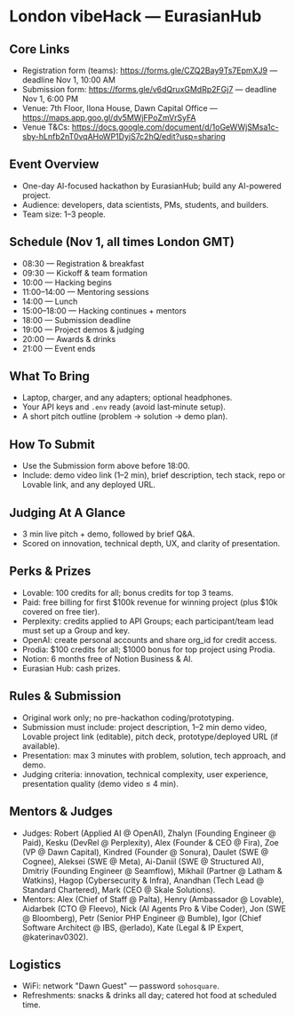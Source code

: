 # London vibeHack — EurasianHub

## Core Links
- Registration form (teams): https://forms.gle/CZQ2Bay9Ts7EpmXJ9 — deadline Nov 1, 10:00 AM
- Submission form: https://forms.gle/v6dQruxGMdRp2FGj7 — deadline Nov 1, 6:00 PM
- Venue: 7th Floor, Ilona House, Dawn Capital Office — https://maps.app.goo.gl/dv5MWjFPoZmVrSyFA
- Venue T&Cs: https://docs.google.com/document/d/1oGeWWjSMsa1c-sby-hLnfb2nT0vqAHoWP1DyiS7c2hQ/edit?usp=sharing

## Event Overview
- One-day AI-focused hackathon by EurasianHub; build any AI-powered project.
- Audience: developers, data scientists, PMs, students, and builders.
- Team size: 1–3 people.

## Schedule (Nov 1, all times London GMT)
- 08:30 — Registration & breakfast
- 09:30 — Kickoff & team formation
- 10:00 — Hacking begins
- 11:00–14:00 — Mentoring sessions
- 14:00 — Lunch
- 15:00–18:00 — Hacking continues + mentors
- 18:00 — Submission deadline
- 19:00 — Project demos & judging
- 20:00 — Awards & drinks
- 21:00 — Event ends

## What To Bring
- Laptop, charger, and any adapters; optional headphones.
- Your API keys and `.env` ready (avoid last‑minute setup).
- A short pitch outline (problem → solution → demo plan).

## How To Submit
- Use the Submission form above before 18:00.
- Include: demo video link (1–2 min), brief description, tech stack, repo or Lovable link, and any deployed URL.

## Judging At A Glance
- 3 min live pitch + demo, followed by brief Q&A.
- Scored on innovation, technical depth, UX, and clarity of presentation.

## Perks & Prizes
- Lovable: 100 credits for all; bonus credits for top 3 teams.
- Paid: free billing for first $100k revenue for winning project (plus $10k covered on free tier).
- Perplexity: credits applied to API Groups; each participant/team lead must set up a Group and key.
- OpenAI: create personal accounts and share org_id for credit access.
- Prodia: $100 credits for all; $1000 bonus for top project using Prodia.
- Notion: 6 months free of Notion Business & AI.
- Eurasian Hub: cash prizes.

## Rules & Submission
- Original work only; no pre-hackathon coding/prototyping.
- Submission must include: project description, 1–2 min demo video, Lovable project link (editable), pitch deck, prototype/deployed URL (if available).
- Presentation: max 3 minutes with problem, solution, tech approach, and demo.
- Judging criteria: innovation, technical complexity, user experience, presentation quality (demo video ≤ 4 min).

## Mentors & Judges
- Judges: Robert (Applied AI @ OpenAI), Zhalyn (Founding Engineer @ Paid), Kesku (DevRel @ Perplexity), Alex (Founder & CEO @ Fira), Zoe (VP @ Dawn Capital), Kindred (Founder @ Sonura), Daulet (SWE @ Cognee), Aleksei (SWE @ Meta), Ai-Daniil (SWE @ Structured AI), Dmitriy (Founding Engineer @ Seamflow), Mikhail (Partner @ Latham & Watkins), Hagop (Cybersecurity & Infra), Anandhan (Tech Lead @ Standard Chartered), Mark (CEO @ Skale Solutions).
- Mentors: Alex (Chief of Staff @ Palta), Henry (Ambassador @ Lovable), Aidarbek (CTO @ Fleevo), Nick (AI Agents Pro & Vibe Coder), Jon (SWE @ Bloomberg), Petr (Senior PHP Engineer @ Bumble), Igor (Chief Software Architect @ IBS, @erlado), Kate (Legal & IP Expert, @katerinav0302).

## Logistics
- WiFi: network "Dawn Guest" — password `sohosquare`.
- Refreshments: snacks & drinks all day; catered hot food at scheduled time.
